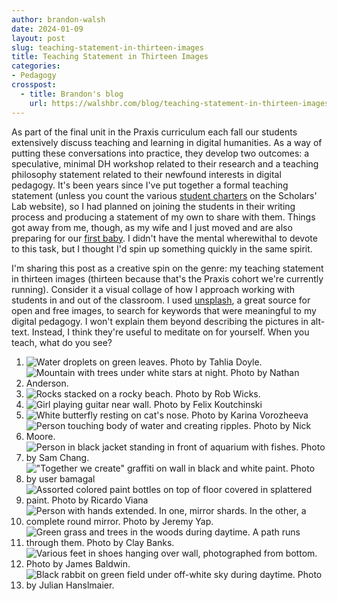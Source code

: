 ```yaml
---
author: brandon-walsh
date: 2024-01-09
layout: post
slug: teaching-statement-in-thirteen-images
title: Teaching Statement in Thirteen Images
categories:
- Pedagogy
crosspost:
  - title: Brandon's blog
    url: https://walshbr.com/blog/teaching-statement-in-thirteen-images
---
```

As part of the final unit in the Praxis curriculum each fall our students extensively discuss teaching and learning in digital humanities. As a way of putting these conversations into practice, they develop two outcomes: a speculative, minimal DH workshop related to their research and a teaching philosophy statement related to their newfound interests in digital pedagogy. It's been years since I've put together a formal teaching statement (unless you count the various [student charters](https://scholarslab.lib.virginia.edu/student-programs-charter/) on the Scholars' Lab website), so I had planned on joining the students in their writing process and producing a statement of my own to share with them. Things got away from me, though, as my wife and I just moved and are also preparing for our [first baby](https://www.youtube.com/watch?v=GEStsLJZhzo). I didn't have the mental wherewithal to devote to this task, but I thought I'd spin up something quickly in the same spirit.

I'm sharing this post as a creative spin on the genre: my teaching statement in thirteen images (thirteen because that's the Praxis cohort we're currently running). Consider it a visual collage of how I approach working with students in and out of the classroom. I used [unsplash](https://unsplash.com/), a great source for open and free images, to search for keywords that were meaningful to my digital pedagogy. I won't explain them beyond describing the pictures in alt-text. Instead, I think they're useful to meditate on for yourself. When you teach, what do you see?

1. ![Water droplets on green leaves. Photo by Tahlia Doyle.](https://images.unsplash.com/photo-1622364859318-1d023226eda1?q=80&w=2670&auto=format&fit=crop&ixlib=rb-4.0.3&ixid=M3wxMjA3fDB8MHxwaG90by1wYWdlfHx8fGVufDB8fHx8fA%3D%3D)
2. ![Mountain with trees under white stars at night. Photo by Nathan Anderson. ](https://images.unsplash.com/photo-1488866022504-f2584929ca5f?q=80&w=2662&auto=format&fit=crop&ixlib=rb-4.0.3&ixid=M3wxMjA3fDB8MHxwaG90by1wYWdlfHx8fGVufDB8fHx8fA%3D%3D)
3. ![Rocks stacked on a rocky beach. Photo by Rob Wicks.](https://images.unsplash.com/photo-1637919649104-c292cbbbd97b?q=80&w=2574&auto=format&fit=crop&ixlib=rb-4.0.3&ixid=M3wxMjA3fDB8MHxwaG90by1wYWdlfHx8fGVufDB8fHx8fA%3D%3D)
4. ![Girl playing guitar near wall. Photo by Felix Koutchinski](https://images.unsplash.com/photo-1527236102507-6e5ac2692925?q=80&w=2670&auto=format&fit=crop&ixlib=rb-4.0.3&ixid=M3wxMjA3fDB8MHxwaG90by1wYWdlfHx8fGVufDB8fHx8fA%3D%3D)
5. ![White butterfly resting on cat's nose. Photo by Karina Vorozheeva](https://images.unsplash.com/photo-1526336024174-e58f5cdd8e13?q=80&w=2574&auto=format&fit=crop&ixlib=rb-4.0.3&ixid=M3wxMjA3fDB8MHxwaG90by1wYWdlfHx8fGVufDB8fHx8fA%3D%3D)
6. ![Person touching body of water and creating ripples. Photo by Nick Moore.](https://images.unsplash.com/photo-1542032489-6765cd412be0?q=80&w=2000&auto=format&fit=crop&ixlib=rb-4.0.3&ixid=M3wxMjA3fDB8MHxwaG90by1wYWdlfHx8fGVufDB8fHx8fA%3D%3D)
7. ![Person in black jacket standing in front of aquarium with fishes. Photo by Sam Chang.](https://images.unsplash.com/photo-1598893182886-9ec56612e71f?q=80&w=2574&auto=format&fit=crop&ixlib=rb-4.0.3&ixid=M3wxMjA3fDB8MHxwaG90by1wYWdlfHx8fGVufDB8fHx8fA%3D%3D)
8. !["Together we create" graffiti on wall in black and white paint. Photo by user bamagal](https://images.unsplash.com/photo-1468421870903-4df1664ac249?q=80&w=2662&auto=format&fit=crop&ixlib=rb-4.0.3&ixid=M3wxMjA3fDB8MHxwaG90by1wYWdlfHx8fGVufDB8fHx8fA%3D%3D)
9. ![Assorted colored paint bottles on top of floor covered in splattered paint. Photo by Ricardo Viana](https://images.unsplash.com/photo-1466784828399-9a9921e8bdfd?q=80&w=2670&auto=format&fit=crop&ixlib=rb-4.0.3&ixid=M3wxMjA3fDB8MHxwaG90by1wYWdlfHx8fGVufDB8fHx8fA%3D%3D)
10. ![Person with hands extended. In one, mirror shards. In the other, a complete round mirror. Photo by Jeremy Yap.](https://images.unsplash.com/photo-1575431330845-27b7771cc6c7?q=80&w=2574&auto=format&fit=crop&ixlib=rb-4.0.3&ixid=M3wxMjA3fDB8MHxwaG90by1wYWdlfHx8fGVufDB8fHx8fA%3D%3D)
11. ![Green grass and trees in the woods during daytime. A path runs through them. Photo by Clay Banks.](https://images.unsplash.com/photo-1594048023785-02c76ee32c10?q=80&w=2640&auto=format&fit=crop&ixlib=rb-4.0.3&ixid=M3wxMjA3fDB8MHxwaG90by1wYWdlfHx8fGVufDB8fHx8fA%3D%3D)
12. ![Various feet in shoes hanging over wall, photographed from bottom. Photo by James Baldwin.](https://images.unsplash.com/photo-1496516348160-24b35a31856f?q=80&w=2574&auto=format&fit=crop&ixlib=rb-4.0.3&ixid=M3wxMjA3fDB8MHxwaG90by1wYWdlfHx8fGVufDB8fHx8fA%3D%3D)
13. ![Black rabbit on green field under off-white sky during daytime. Photo by Julian Hanslmaier.](https://images.unsplash.com/photo-1604508723572-9d70e99300c4?q=80&w=2670&auto=format&fit=crop&ixlib=rb-4.0.3&ixid=M3wxMjA3fDB8MHxwaG90by1wYWdlfHx8fGVufDB8fHx8fA%3D%3DQ)

